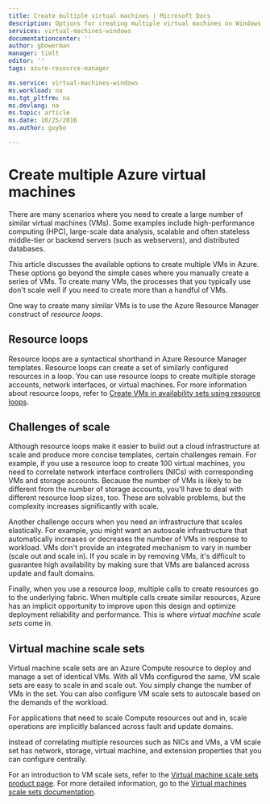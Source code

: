 ```yaml
---
title: Create multiple virtual machines | Microsoft Docs
description: Options for creating multiple virtual machines on Windows
services: virtual-machines-windows
documentationcenter: ''
author: gbowerman
manager: timlt
editor: ''
tags: azure-resource-manager

ms.service: virtual-machines-windows
ms.workload: na
ms.tgt_pltfrm: na
ms.devlang: na
ms.topic: article
ms.date: 10/25/2016
ms.author: guybo

---
```

# Create multiple Azure virtual machines
There are many scenarios where you need to create a large number of similar virtual machines (VMs). Some examples include high-performance computing (HPC), large-scale data analysis, scalable and often stateless middle-tier or backend servers (such as webservers), and distributed databases.

This article discusses the available options to create multiple VMs in Azure. These options go beyond the simple cases where you manually create a series of VMs. To create many VMs, the processes that you typically use don't scale well if you need to create more than a handful of VMs.

One way to create many similar VMs is to use the Azure Resource Manager construct of *resource loops*.

## Resource loops
Resource loops are a syntactical shorthand in Azure Resource Manager templates. Resource loops can create a set of similarly configured resources in a loop. You can use resource loops to create multiple storage accounts, network interfaces, or virtual machines. For more information about resource loops, refer to [Create VMs in availability sets using resource loops](https://azure.microsoft.com/documentation/templates/201-vm-copy-index-loops/).

## Challenges of scale
Although resource loops make it easier to build out a cloud infrastructure at scale and produce more concise templates, certain challenges remain. For example, if you use a resource loop to create 100 virtual machines, you need to correlate network interface controllers (NICs) with corresponding VMs and storage accounts. Because the number of VMs is likely to be different from the number of storage accounts, you'll have to deal with different resource loop sizes, too. These are solvable problems, but the complexity increases significantly with scale.

Another challenge occurs when you need an infrastructure that scales elastically. For example, you might want an autoscale infrastructure that automatically increases or decreases the number of VMs in response to workload. VMs don't provide an integrated mechanism to vary in number (scale out and scale in). If you scale in by removing VMs, it's difficult to guarantee high availability by making sure that VMs are balanced across update and fault domains.

Finally, when you use a resource loop, multiple calls to create resources go to the underlying fabric. When multiple calls create similar resources, Azure has an implicit opportunity to improve upon this design and optimize deployment reliability and performance. This is where *virtual machine scale sets* come in.

## Virtual machine scale sets
Virtual machine scale sets are an Azure Compute resource to deploy and manage a set of identical VMs. With all VMs configured the same, VM scale sets are easy to scale in and scale out. You simply change the number of VMs in the set. You can also configure VM scale sets to autoscale based on the demands of the workload.

For applications that need to scale Compute resources out and in, scale operations are implicitly balanced across fault and update domains.

Instead of correlating multiple resources such as NICs and VMs, a VM scale set has network, storage, virtual machine, and extension properties that you can configure centrally.

For an introduction to VM scale sets, refer to the [Virtual machine scale sets product page](https://azure.microsoft.com/services/virtual-machine-scale-sets/). For more detailed information, go to the [Virtual machines scale sets documentation](https://azure.microsoft.com/documentation/services/virtual-machine-scale-sets/).

